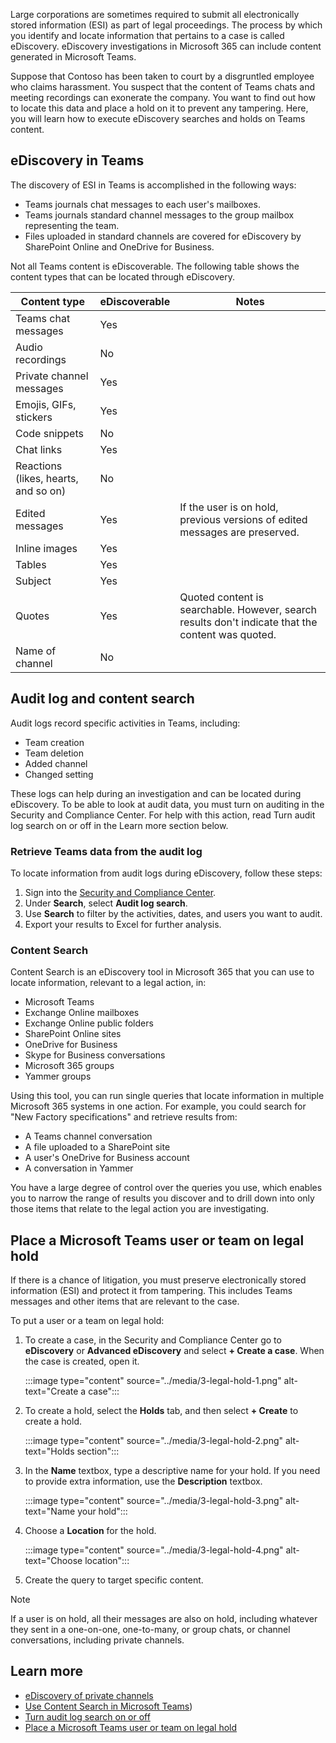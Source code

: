Large corporations are sometimes required to submit all electronically stored information (ESI) as part of legal proceedings. The process by which you identify and locate information that pertains to a case is called eDiscovery. eDiscovery investigations in Microsoft 365 can include content generated in Microsoft Teams.

Suppose that Contoso has been taken to court by a disgruntled employee who claims harassment. You suspect that the content of Teams chats and meeting recordings can exonerate the company. You want to find out how to locate this data and place a hold on it to prevent any tampering.
Here, you will learn how to execute eDiscovery searches and holds on Teams content.

## eDiscovery in Teams

The discovery of ESI in Teams is accomplished in the following ways:

- Teams journals chat messages to each user's mailboxes.
- Teams journals standard channel messages to the group mailbox representing the team.
- Files uploaded in standard channels are covered for eDiscovery by SharePoint Online and OneDrive for Business.

Not all Teams content is eDiscoverable. The following table shows the content types that can be located through eDiscovery.

| Content type | eDiscoverable | Notes |
| --- | --- | --- |
| Teams chat messages | Yes |
| Audio recordings | No | |
| Private channel messages | Yes | |
| Emojis, GIFs, stickers | Yes | |
| Code snippets | No | |
| Chat links | Yes | |
| Reactions (likes, hearts, and so on) | No | |
| Edited messages | Yes | If the user is on hold, previous versions of edited messages are preserved. |
| Inline images | Yes | |
| Tables | Yes  | |
| Subject | Yes | |
| Quotes | Yes | Quoted content is searchable. However, search results don't indicate that the content was quoted. |
| Name of channel | No | |

## Audit log and content search

 Audit logs record specific activities in Teams, including:

- Team creation
- Team deletion
- Added channel
- Changed setting

These logs can help during an investigation and can be located during eDiscovery. To be able to look at audit data, you must turn on auditing in the Security and Compliance Center. For help with this action, read Turn audit log search on or off in the Learn more section below.

### Retrieve Teams data from the audit log

To locate information from audit logs during eDiscovery, follow these steps:

1. Sign into the [Security and Compliance Center](https://protection.office.com).
1. Under **Search**, select **Audit log search**.
1. Use **Search** to filter by the activities, dates, and users you want to audit.
1. Export your results to Excel for further analysis.

### Content Search

Content Search is an eDiscovery tool in Microsoft 365 that you can use to locate information, relevant to a legal action, in:

- Microsoft Teams
- Exchange Online mailboxes
- Exchange Online public folders
- SharePoint Online sites
- OneDrive for Business
- Skype for Business conversations
- Microsoft 365 groups
- Yammer groups

Using this tool, you can run single queries that locate information in multiple Microsoft 365 systems in one action. For example, you could search for "New Factory specifications" and retrieve results from:

- A Teams channel conversation
- A file uploaded to a SharePoint site
- A user's OneDrive for Business account
- A conversation in Yammer

You have a large degree of control over the queries you use, which enables you to narrow the range of results you discover and to drill down into only those items that relate to the legal action you are investigating.

## Place a Microsoft Teams user or team on legal hold

If there is a chance of litigation, you must preserve electronically stored information (ESI) and protect it from tampering. This includes Teams messages and other items that are relevant to the case.

To put a user or a team on legal hold:

1. To create a case, in the Security and Compliance Center go to **eDiscovery** or **Advanced eDiscovery** and select **+ Create a case**. When the case is created, open it.

   :::image type="content" source="../media/3-legal-hold-1.png" alt-text="Create a case":::

1. To create a hold, select the **Holds** tab, and then select **+ Create** to create a hold.

    :::image type="content" source="../media/3-legal-hold-2.png" alt-text="Holds section":::

1. In the **Name** textbox, type a descriptive name for your hold. If you need to provide extra information, use the **Description** textbox.

    :::image type="content" source="../media/3-legal-hold-3.png" alt-text="Name your hold":::

1. Choose a **Location** for the hold.

    :::image type="content" source="../media/3-legal-hold-4.png" alt-text="Choose location":::

1. Create the query to target specific content.

> [!NOTE]
> If a user is on hold, all their messages are also on hold, including whatever they sent in a one-on-one, one-to-many, or group chats, or channel conversations, including private channels.

## Learn more

- [eDiscovery of private channels](/microsoftteams/ediscovery-investigation#ediscovery-of-private-channels)
- [Use Content Search in Microsoft Teams](/microsoftteams/content-search))
- [Turn audit log search on or off](/microsoft-365/compliance/turn-audit-log-search-on-or-off)
- [Place a Microsoft Teams user or team on legal hold](/microsoftteams/legal-hold)
